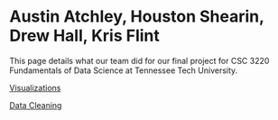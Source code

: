 # Austin Atchley, Houston Shearin, Drew Hall, Kris Flint

This page details what our team did for our final project for CSC 3220 Fundamentals of Data Science at Tennessee Tech University.

<a href="https://github.com/austinatchley1/Data-Science-Team-Project/tree/master/Visualization.html">Visualizations </a>

<a href="https://austinatchley1.github.io/Data-Science-Team-Project/DataCleaning.html">Data Cleaning </a>

